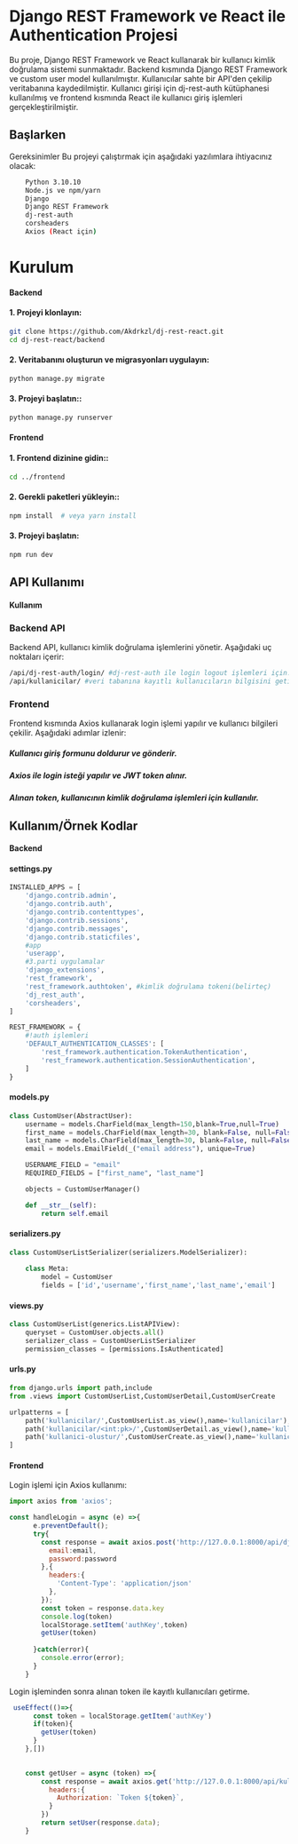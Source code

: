 
# Django REST Framework ve React ile Authentication Projesi

Bu proje, Django REST Framework ve React kullanarak bir kullanıcı kimlik doğrulama sistemi sunmaktadır. Backend kısmında Django REST Framework ve custom user model kullanılmıştır. Kullanıcılar sahte bir API'den çekilip veritabanına kaydedilmiştir. Kullanıcı girişi için dj-rest-auth kütüphanesi kullanılmış ve frontend kısmında React ile kullanıcı giriş işlemleri gerçekleştirilmiştir.

## Başlarken
Gereksinimler
Bu projeyi çalıştırmak için aşağıdaki yazılımlara ihtiyacınız olacak:

```bash 
    Python 3.10.10
    Node.js ve npm/yarn
    Django
    Django REST Framework
    dj-rest-auth
    corsheaders
    Axios (React için)
```
  
# Kurulum 
#### Backend

#### 1. Projeyi klonlayın:
```bash 
git clone https://github.com/Akdrkzl/dj-rest-react.git
cd dj-rest-react/backend
```
#### 2. Veritabanını oluşturun ve migrasyonları uygulayın:
```bash 
python manage.py migrate
```
#### 3. Projeyi başlatın::
```bash 
python manage.py runserver
```

#### Frontend

#### 1. Frontend dizinine gidin::
```bash 
cd ../frontend
```

#### 2. Gerekli paketleri yükleyin::
```bash 
npm install  # veya yarn install
```

#### 3. Projeyi başlatın:
```bash 
npm run dev
```
## API Kullanımı

#### Kullanım

### Backend API
Backend API, kullanıcı kimlik doğrulama işlemlerini yönetir. Aşağıdaki uç noktaları içerir:

```bash 
/api/dj-rest-auth/login/ #dj-rest-auth ile login logout işlemleri için.
/api/kullanicilar/ #veri tabanına kayıtlı kullanıcıların bilgisini getirir.
``` 

### Frontend
Frontend kısmında Axios kullanarak login işlemi yapılır ve kullanıcı bilgileri çekilir. Aşağıdaki adımlar izlenir:

##### Kullanıcı giriş formunu doldurur ve gönderir.
##### Axios ile login isteği yapılır ve JWT token alınır.
##### Alınan token, kullanıcının kimlik doğrulama işlemleri için kullanılır.
## Kullanım/Örnek Kodlar
#### Backend

#### settings.py
```Python
INSTALLED_APPS = [
    'django.contrib.admin',
    'django.contrib.auth',
    'django.contrib.contenttypes',
    'django.contrib.sessions',
    'django.contrib.messages',
    'django.contrib.staticfiles',
    #app 
    'userapp',
    #3.parti uygulamalar 
    'django_extensions',
    'rest_framework',
    'rest_framework.authtoken', #kimlik doğrulama tokeni(belirteç)
    'dj_rest_auth',
    'corsheaders',
]

REST_FRAMEWORK = {
    #!auth işlemleri
    'DEFAULT_AUTHENTICATION_CLASSES': [
        'rest_framework.authentication.TokenAuthentication',
        'rest_framework.authentication.SessionAuthentication',
    ]
}
```

#### models.py
```Python
class CustomUser(AbstractUser):
    username = models.CharField(max_length=150,blank=True,null=True)
    first_name = models.CharField(max_length=30, blank=False, null=False)
    last_name = models.CharField(max_length=30, blank=False, null=False)
    email = models.EmailField(_("email address"), unique=True)

    USERNAME_FIELD = "email"
    REQUIRED_FIELDS = ["first_name", "last_name"]

    objects = CustomUserManager()

    def __str__(self):
        return self.email
```


#### serializers.py
```Python
class CustomUserListSerializer(serializers.ModelSerializer):
    
    class Meta:
        model = CustomUser
        fields = ['id','username','first_name','last_name','email']
```

#### views.py
```Python
class CustomUserList(generics.ListAPIView):
    queryset = CustomUser.objects.all()
    serializer_class = CustomUserListSerializer
    permission_classes = [permissions.IsAuthenticated]
```

#### urls.py
```Python
from django.urls import path,include
from .views import CustomUserList,CustomUserDetail,CustomUserCreate

urlpatterns = [
    path('kullanicilar/',CustomUserList.as_view(),name='kullanicilar'),
    path('kullanicilar/<int:pk>/',CustomUserDetail.as_view(),name='kullanicilar'),
    path('kullanici-olustur/',CustomUserCreate.as_view(),name='kullanici-olusturma'),
]
```

#### Frontend

Login işlemi için Axios kullanımı:
```Javascript
import axios from 'axios';

const handleLogin = async (e) =>{
      e.preventDefault();
      try{
        const response = await axios.post('http://127.0.0.1:8000/api/dj-rest-auth/login/',{
          email:email,
          password:password
        },{
          headers:{
            'Content-Type': 'application/json'
          },
        });
        const token = response.data.key
        console.log(token)
        localStorage.setItem('authKey',token)
        getUser(token)
        
      }catch(error){
        console.error(error);
      }
    }
```

Login işleminden sonra alınan token ile kayıtlı kullanıcıları getirme.
```Javascript
 useEffect(()=>{
      const token = localStorage.getItem('authKey')
      if(token){
        getUser(token)
      }
    },[])

    
    const getUser = async (token) =>{
        const response = await axios.get('http://127.0.0.1:8000/api/kullanicilar/',{
          headers:{
            Authorization: `Token ${token}`,
          }
        })
        return setUser(response.data);
    }
```